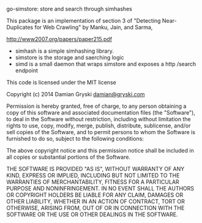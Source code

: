 go-simstore: store and search through simhashes

This package is an implementation of section 3 of "Detecting Near-Duplicates
for Web Crawling" by Manku, Jain, and Sarma,

http://www2007.org/papers/paper215.pdf

* simhash is a simple simhashing library.
* simstore is the storage and saerching logic
* simd is a small daemon that wraps simstore and exposes a http /search endpoint


This code is licensed under the MIT license

Copyright (c) 2014 Damian Gryski <damian@gryski.com>

Permission is hereby granted, free of charge, to any person obtaining a copy
of this software and associated documentation files (the "Software"), to deal
in the Software without restriction, including without limitation the rights
to use, copy, modify, merge, publish, distribute, sublicense, and/or sell
copies of the Software, and to permit persons to whom the Software is
furnished to do so, subject to the following conditions:

The above copyright notice and this permission notice shall be included in
all copies or substantial portions of the Software.

THE SOFTWARE IS PROVIDED "AS IS", WITHOUT WARRANTY OF ANY KIND, EXPRESS OR
IMPLIED, INCLUDING BUT NOT LIMITED TO THE WARRANTIES OF MERCHANTABILITY,
FITNESS FOR A PARTICULAR PURPOSE AND NONINFRINGEMENT. IN NO EVENT SHALL THE
AUTHORS OR COPYRIGHT HOLDERS BE LIABLE FOR ANY CLAIM, DAMAGES OR OTHER
LIABILITY, WHETHER IN AN ACTION OF CONTRACT, TORT OR OTHERWISE, ARISING FROM,
OUT OF OR IN CONNECTION WITH THE SOFTWARE OR THE USE OR OTHER DEALINGS IN
THE SOFTWARE.
